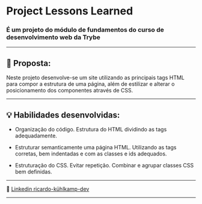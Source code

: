 # Project Lessons Learned

### É um projeto do módulo de fundamentos do curso de desenvolvimento web da Trybe

---

## 📝 Proposta:
Neste projeto desenvolve-se um site utilizando as principais tags HTML para compor a estrutura de uma página, além de estilizar e alterar o posicionamento dos componentes através de CSS.

---

## 💡 Habilidades desenvolvidas:

- Organização do código. Estrutura do HTML dividindo as tags adequadamente.

- Estruturar semanticamente uma página HTML. Utilizando as tags corretas, bem indentadas e com as classes e ids adequados.

- Estruturação do CSS. Evitar repetição. Combinar e agrupar classes CSS bem definidas.

---

🔗 [Linkedin ricardo-kühlkamp-dev](linkedin.com/in/ricardo-kühlkamp-dev)

---